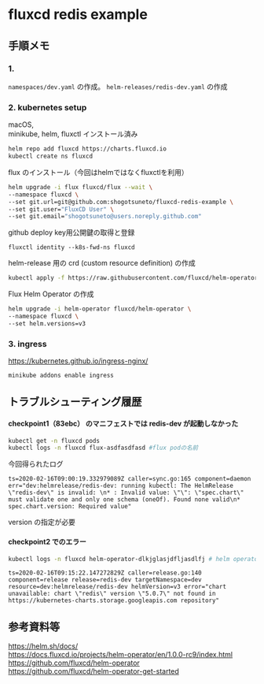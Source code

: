 # fluxcd redis example

## 手順メモ
### 1.
`namespaces/dev.yaml` の作成。
`helm-releases/redis-dev.yaml` の作成

### 2. kubernetes setup
macOS,  
minikube, helm, fluxctl インストール済み  

```bash
helm repo add fluxcd https://charts.fluxcd.io
kubectl create ns fluxcd
```

flux のインストール（今回はhelmではなくfluxctlを利用）

```bash
helm upgrade -i flux fluxcd/flux --wait \
--namespace fluxcd \
--set git.url=git@github.com:shogotsuneto/fluxcd-redis-example \
--set git.user="FluxCD User" \
--set git.email="shogotsuneto@users.noreply.github.com"
```

github deploy key用公開鍵の取得と登録

```
fluxctl identity --k8s-fwd-ns fluxcd
```

helm-release 用の crd (custom resource definition) の作成

```bash
kubectl apply -f https://raw.githubusercontent.com/fluxcd/helm-operator/master/deploy/flux-helm-release-crd.yaml
```

Flux Helm Operator の作成

```bash
helm upgrade -i helm-operator fluxcd/helm-operator \
--namespace fluxcd \
--set helm.versions=v3
```

### 3. ingress
https://kubernetes.github.io/ingress-nginx/  

```bash
minikube addons enable ingress
```

## トラブルシューティング履歴

#### checkpoint1（83ebc） のマニフェストでは redis-dev が起動しなかった

```bash
kubectl get -n fluxcd pods
kubectl logs -n fluxcd flux-asdfasdfasd #flux podの名前
```

今回得られたログ

```
ts=2020-02-16T09:00:19.332979089Z caller=sync.go:165 component=daemon err="dev:helmrelease/redis-dev: running kubectl: The HelmRelease \"redis-dev\" is invalid: \n* : Invalid value: \"\": \"spec.chart\" must validate one and only one schema (oneOf). Found none valid\n* spec.chart.version: Required value"
```

version の指定が必要


#### checkpoint2 でのエラー


```bash
kubectl logs -n fluxcd helm-operator-dlkjglasjdfljasdlfj # helm operatorの名前
```

```
ts=2020-02-16T09:15:22.147272829Z caller=release.go:140 component=release release=redis-dev targetNamespace=dev resource=dev:helmrelease/redis-dev helmVersion=v3 error="chart unavailable: chart \"redis\" version \"5.0.7\" not found in https://kubernetes-charts.storage.googleapis.com repository"
```


## 参考資料等
https://helm.sh/docs/  
https://docs.fluxcd.io/projects/helm-operator/en/1.0.0-rc9/index.html  
https://github.com/fluxcd/helm-operator  
https://github.com/fluxcd/helm-operator-get-started  